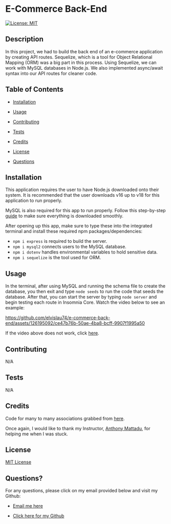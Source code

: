 # E-Commerce Back-End

  [![License: MIT](https://img.shields.io/badge/License-MIT-yellow.svg)](https://opensource.org/licenses/MIT)
  ## Description

  In this project, we had to build the back end of an e-commerce application by creating API routes. Sequelize, which is a tool for Object Relational Mapping (ORM) was a big part in this process. Using Sequelize, we can work with MySQL databases in Node.js. We also implemented async/await syntax into our API routes for cleaner code. 


  ## Table of Contents

  - [Installation](#installation)

  - [Usage](#usage)

  - [Contributing](#contributing)

  - [Tests](#tests)

  - [Credits](#credits)

  - [License](#license)

  - [Questions](#questions)


  ## Installation

  This application requires the user to have Node.js downloaded onto their system. It is recommended that the user downloads v16 up to v18 for this application to run properly. 

  MySQL is also required for this app to run properly. Follow this step-by-step [guide](https://coding-boot-camp.github.io/full-stack/mysql/mysql-installation-guide) to make sure everything is downloaded smoothly.

  After opening up this app, make sure to type these into the integrated terminal and install these required npm packages/dependencies: 
  - `npm i express` is required to build the server.
  - `npm i mysql2` connects users to the MySQL database.
  - `npm i dotenv` handles environmental variables to hold sensitive data.
  - `npm i sequelize` is the tool used for ORM.


  ## Usage

  In the terminal, after using MySQL and running the schema file to create the database, you then exit and type `node seeds` to run the code that seeds the database. After that, you can start the server by typing `node server` and begin testing each route in Insomnia Core. Watch the video below to see an example:


https://github.com/elvislau74/e-commerce-back-end/assets/126195092/ce47b76b-50ae-4ba8-bcff-9907f1995a50


  If the video above does not work, click [here](https://drive.google.com/file/d/1DbZy8RGrecY0tyKKoF1f1IzbkMQ4APgv/view).


  ## Contributing

  N/A


  ## Tests

  N/A


  ## Credits

  Code for many to many associations grabbed from [here](https://stackoverflow.com/questions/22958683/how-to-implement-many-to-many-association-in-sequelize). 
  
  Once again, I would like to thank my Instructor, [Anthony Mattadu](https://github.com/amaddatu), for helping me when I was stuck.


  ## License

  [MIT License](https://opensource.org/licenses/MIT)


  ## Questions?

  For any questions, please click on my email provided below and visit my Github:

  - [Email me here](mailto:elvislau74@gmail.com)

  - [Click here for my Github](https://github.com/elvislau74/)
